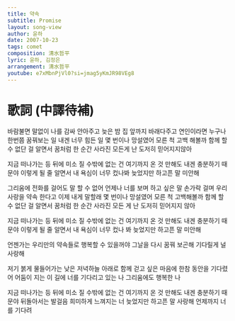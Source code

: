 ```yaml
---
title: 약속
subtitle: Promise
layout: song-view
author: 윤하
date: 2007-10-23
tags: comet
composition: 清水哲平
lyric: 윤하, 김정은
arrangement: 清水哲平
youtube: e7xMbnPjVl0?si=jmag5yKmJR98VEg8
---
```


# 歌詞 (中譯待補)

바람불면 말없이 나를 감싸 안아주고 늦은 밤 집 앞까지 바래다주고
연인이라면 누구나 한번쯤 꿈꿔보는 일 내겐 너무 힘든 일
몇 번이나 망설였어 모른 척 고백 해볼까 함께 할 수 없단 걸 알면서
꿈처럼 한 순간 사라진 모든게 난 도저히 믿어지지않아

지금 떠나가는 등 뒤에 미소 질 수밖에 없는 건
여기까지 온 것 만해도 내겐 충분하기 때문야
이렇게 될 줄 알면서 내 욕심이 너무 컸나봐
늦었지만 하고픈 말 미안해

그리움에 전화를 걸어도 말 할 수 없어 언제나 너를 보며 하고 싶은 말
손가락 걸며 우리 사랑을 약속 한다고 이제 내게 말할래
몇 번이나 망설였어 모른 척 고백해볼까 함께 할 수 없단 걸 알면서
꿈처럼 한 순간 사라진 모든 게 난 도저히 믿어지지 않아

지금 떠나가는 등 뒤에 미소 질 수밖에 없는 건
여기까지 온 것 만해도 내겐 충분하기 때문야
이렇게 될 줄 알면서 내 욕심이 너무 컸나 봐
늦었지만 하고픈 말 미안해

언젠가는 우리만의 약속들로 행복할 수 있을꺼야
그날을 다시 꿈꿔 보곤해 기다릴게 널 사랑해

저기 붉게 물들어가는 낮은 저녁하늘 아래로
함께 걷고 싶은 마음에 한참 동안을 기다렸어
어둠이 지는 이 길에 너를 기다리고 있는 나
그리움에도 행복한 나

지금 떠나가는 등 뒤에 미소 질 수밖에 없는 건
여기까지 온 것 만해도 내겐 충분하기 때문야
뒤돌아서는 발걸음 희미하게 느껴지는 너
늦었지만 하고픈 말 사랑해
언제까지 너를 기다려
